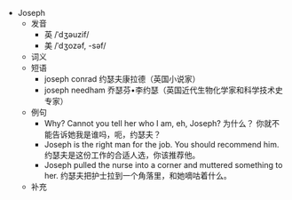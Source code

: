 - Joseph
  - 发音
    - 英 /ˈdʒəuzif/
    - 美 /ˈdʒozəf, -səf/
  - 词义
  - 短语
    - joseph conrad 约瑟夫康拉德（英国小说家）
    - joseph needham 乔瑟芬•李约瑟（英国近代生物化学家和科学技术史专家）
  - 例句
    - Why? Cannot you tell her who I am, eh, Joseph? 为什么？ 你就不能告诉她我是谁吗，呃，约瑟夫？
    - Joseph is the right man for the job. You should recommend him. 约瑟夫是这份工作的合适人选，你该推荐他。
    - Joseph pulled the nurse into a corner and muttered something to her. 约瑟夫把护士拉到一个角落里，和她嘀咕着什么。
  - 补充